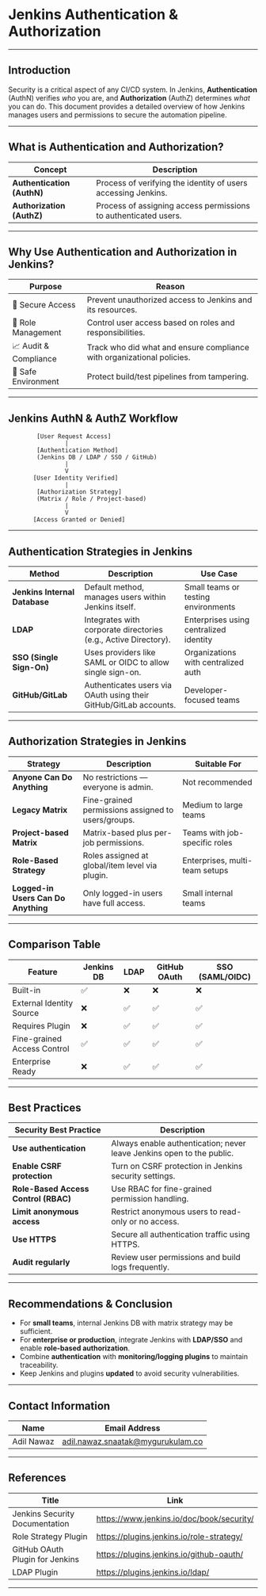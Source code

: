 #  Jenkins Authentication & Authorization

---

##  Introduction

Security is a critical aspect of any CI/CD system. In Jenkins, **Authentication** (AuthN) verifies *who* you are, and **Authorization** (AuthZ) determines *what* you can do. This document provides a detailed overview of how Jenkins manages users and permissions to secure the automation pipeline.

---

##  What is Authentication and Authorization?

| Concept         | Description                                                                 |
|-----------------|-----------------------------------------------------------------------------|
| **Authentication (AuthN)** | Process of verifying the identity of users accessing Jenkins.           |
| **Authorization (AuthZ)** | Process of assigning access permissions to authenticated users.        |

---

##  Why Use Authentication and Authorization in Jenkins?

| Purpose                      | Reason                                                                 |
|------------------------------|------------------------------------------------------------------------|
| 🔐 Secure Access             | Prevent unauthorized access to Jenkins and its resources.              |
| 🛂 Role Management           | Control user access based on roles and responsibilities.               |
| 📈 Audit & Compliance        | Track who did what and ensure compliance with organizational policies. |
| 🧪 Safe Environment           | Protect build/test pipelines from tampering.                           |

---

##  Jenkins AuthN & AuthZ Workflow

```plaintext
        [User Request Access]
                |
        [Authentication Method]
        (Jenkins DB / LDAP / SSO / GitHub)
                |
                V
       [User Identity Verified]
                |
        [Authorization Strategy]
        (Matrix / Role / Project-based)
                |
                V
       [Access Granted or Denied]
```

---

##  Authentication Strategies in Jenkins

| Method            | Description                                                  | Use Case                                |
|------------------|--------------------------------------------------------------|-----------------------------------------|
| **Jenkins Internal Database** | Default method, manages users within Jenkins itself.     | Small teams or testing environments     |
| **LDAP**          | Integrates with corporate directories (e.g., Active Directory).| Enterprises using centralized identity  |
| **SSO (Single Sign-On)** | Uses providers like SAML or OIDC to allow single sign-on. | Organizations with centralized auth     |
| **GitHub/GitLab** | Authenticates users via OAuth using their GitHub/GitLab accounts. | Developer-focused teams                 |

---

##  Authorization Strategies in Jenkins

| Strategy               | Description                                                             | Suitable For                  |
|------------------------|-------------------------------------------------------------------------|-------------------------------|
| **Anyone Can Do Anything** | No restrictions — everyone is admin.                                    | Not recommended               |
| **Legacy Matrix**         | Fine-grained permissions assigned to users/groups.                    | Medium to large teams         |
| **Project-based Matrix**  | Matrix-based plus per-job permissions.                                | Teams with job-specific roles |
| **Role-Based Strategy**   | Roles assigned at global/item level via plugin.                       | Enterprises, multi-team setups|
| **Logged-in Users Can Do Anything** | Only logged-in users have full access.                          | Small internal teams          |

---

##  Comparison Table

| Feature                        | Jenkins DB | LDAP | GitHub OAuth | SSO (SAML/OIDC) |
|-------------------------------|------------|------|--------------|-----------------|
| Built-in                      | ✅         | ❌   | ❌           | ❌              |
| External Identity Source      | ❌         | ✅   | ✅           | ✅              |
| Requires Plugin               | ❌         | ✅   | ✅           | ✅              |
| Fine-grained Access Control   | ✅         | ✅   | ✅           | ✅              |
| Enterprise Ready              | ❌         | ✅   | ✅           | ✅              |

---

##  Best Practices

| Security Best Practice               | Description                                                           |
| ------------------------------------ | --------------------------------------------------------------------- |
| **Use authentication**               | Always enable authentication; never leave Jenkins open to the public. |
| **Enable CSRF protection**           | Turn on CSRF protection in Jenkins security settings.                 |
| **Role-Based Access Control (RBAC)** | Use RBAC for fine-grained permission handling.                        |
| **Limit anonymous access**           | Restrict anonymous users to read-only or no access.                   |
| **Use HTTPS**                        | Secure all authentication traffic using HTTPS.                        |
| **Audit regularly**                  | Review user permissions and build logs frequently.                    |

---

##  Recommendations & Conclusion

- For **small teams**, internal Jenkins DB with matrix strategy may be sufficient.
- For **enterprise or production**, integrate Jenkins with **LDAP/SSO** and enable **role-based authorization**.
- Combine **authentication** with **monitoring/logging plugins** to maintain traceability.
- Keep Jenkins and plugins **updated** to avoid security vulnerabilities.

---

##  Contact Information

| Name         | Email Address                          |
|--------------|----------------------------------------|
| Adil Nawaz   | adil.nawaz.snaatak@mygurukulam.co      |

---

##  References

| Title                              | Link                                                                 |
|------------------------------------|----------------------------------------------------------------------|
| Jenkins Security Documentation     | https://www.jenkins.io/doc/book/security/                            |
| Role Strategy Plugin               | https://plugins.jenkins.io/role-strategy/                            |
| GitHub OAuth Plugin for Jenkins    | https://plugins.jenkins.io/github-oauth/                             |
| LDAP Plugin                        | https://plugins.jenkins.io/ldap/                                     |

---

